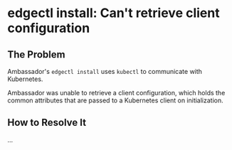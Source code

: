 # edgectl install: Can't retrieve client configuration
 
## The Problem

Ambassador's `edgectl install` uses `kubectl` to communicate with Kubernetes.  

Ambassador was unable to retrieve a client configuration, which  holds the common attributes
that are passed to a Kubernetes client on initialization.

## How to Resolve It

...
